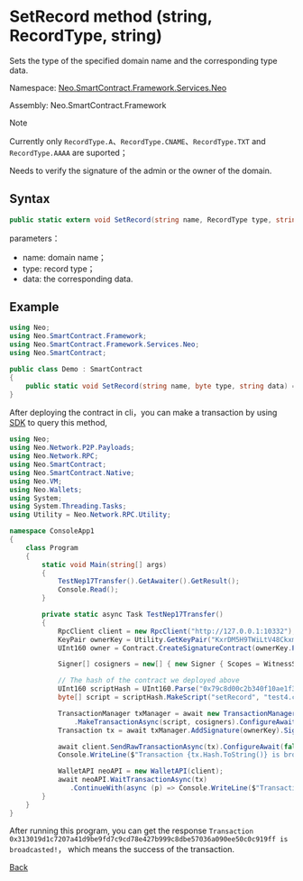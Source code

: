 # SetRecord method (string, RecordType, string)

Sets the type of the specified domain name and the corresponding type data.

Namespace: [Neo.SmartContract.Framework.Services.Neo](../../neo.md)

Assembly: Neo.SmartContract.Framework

> [!Note]
>
> Currently only `RecordType.A`、`RecordType.CNAME`、`RecordType.TXT` and `RecordType.AAAA` are suported；
>
> Needs to verify the signature of the admin or the owner of the domain.

## Syntax

```c#
public static extern void SetRecord(string name, RecordType type, string data);
```

parameters：

- name: domain name；
- type: record type；
- data: the corresponding data.

## Example

```c#
using Neo;
using Neo.SmartContract.Framework;
using Neo.SmartContract.Framework.Services.Neo;
using Neo.SmartContract;

public class Demo : SmartContract
{
    public static void SetRecord(string name, byte type, string data) => NameService.SetRecord(name, (RecordType)type, data);
}
```

After deploying the contract in cli，you can make a transaction by using [SDK](../../../../../../develop/tool/sdk/transaction.md) to query this method,

```c#
using Neo;
using Neo.Network.P2P.Payloads;
using Neo.Network.RPC;
using Neo.SmartContract;
using Neo.SmartContract.Native;
using Neo.VM;
using Neo.Wallets;
using System;
using System.Threading.Tasks;
using Utility = Neo.Network.RPC.Utility;

namespace ConsoleApp1
{
    class Program
    {
        static void Main(string[] args)
        {
            TestNep17Transfer().GetAwaiter().GetResult();
            Console.Read();
        }

        private static async Task TestNep17Transfer()
        {
            RpcClient client = new RpcClient("http://127.0.0.1:10332");
            KeyPair ownerKey = Utility.GetKeyPair("KxrDM5H9TWiLtV48Ckxm15rp6XkxDHNryABGp1u67jRYpw3Y8z9G");
            UInt160 owner = Contract.CreateSignatureContract(ownerKey.PublicKey).ScriptHash;

            Signer[] cosigners = new[] { new Signer { Scopes = WitnessScope.CustomContracts, Account = owner, AllowedContracts = new UInt160[] { NativeContract.NameService.Hash } }};

            // The hash of the contract we deployed above
            UInt160 scriptHash = UInt160.Parse("0x79c8d00c2b340f10ae1f3843bf59755c4b4284c2");
            byte[] script = scriptHash.MakeScript("setRecord", "test4.com", 1, "127.0.0.1");

            TransactionManager txManager = await new TransactionManagerFactory(client, 5195086)
                .MakeTransactionAsync(script, cosigners).ConfigureAwait(false);
            Transaction tx = await txManager.AddSignature(ownerKey).SignAsync().ConfigureAwait(false);

            await client.SendRawTransactionAsync(tx).ConfigureAwait(false);
            Console.WriteLine($"Transaction {tx.Hash.ToString()} is broadcasted!");

            WalletAPI neoAPI = new WalletAPI(client);
            await neoAPI.WaitTransactionAsync(tx)
               .ContinueWith(async (p) => Console.WriteLine($"Transaction vm state is {(await p).VMState}"));
        }
    }
}
```
After running this program, you can get the response `Transaction 0x313019d1c7207a41d9be9fd7c9cd78e427b999c8dbe57036a090ee50c0c919ff is broadcasted!`， which means the success of the transaction.

[Back](../NameService.md)